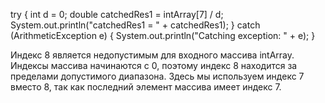 try {
   int d = 0;
   double catchedRes1 = intArray[7] / d;
   System.out.println("catchedRes1 = " + catchedRes1);
} catch (ArithmeticException e) {
   System.out.println("Catching exception: " + e);
}

Индекс 8 является недопустимым для входного массива intArray. Индексы массива начинаются с 0, поэтому индекс 8 находится за пределами допустимого диапазона.
Здесь мы используем индекс 7 вместо 8, так как последний элемент массива имеет индекс 7.